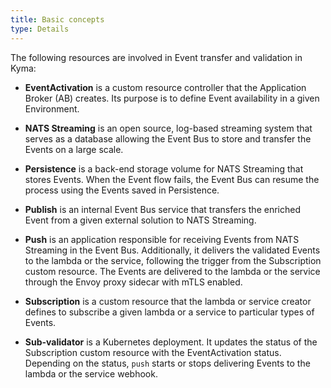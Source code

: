 ```yaml
---
title: Basic concepts
type: Details
---
```


The following resources are involved in Event transfer and validation in Kyma:

* **EventActivation** is a custom resource controller that the Application Broker (AB) creates. Its purpose is to define Event availability in a given Environment.

* **NATS Streaming** is an open source, log-based streaming system that serves as a database allowing the Event Bus to store and transfer the Events on a large scale.

* **Persistence** is a back-end storage volume for NATS Streaming that stores Events. When the Event flow fails, the Event Bus can resume the process using the Events saved in Persistence.

* **Publish** is an internal Event Bus service that transfers the enriched Event from a given external solution to NATS Streaming.

* **Push** is an application responsible for receiving Events from NATS Streaming in the Event Bus. Additionally, it delivers the validated Events to the lambda or the service, following the trigger from the Subscription custom resource. The Events are delivered to the lambda or the service through the Envoy proxy sidecar with mTLS enabled.

* **Subscription** is a custom resource that the lambda or service creator defines to subscribe a given lambda or a service to particular types of Events.

* **Sub-validator** is a Kubernetes deployment. It updates the status of the Subscription custom resource with the EventActivation status. Depending on the status, `push` starts or stops delivering Events to the lambda or the service webhook.
